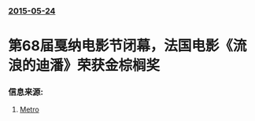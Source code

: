 ### [2015-05-24](/news/2015/05/24/index.md)

##### 
# 第68届戛纳电影节闭幕，法国电影《流浪的迪潘》荣获金棕榈奖 




### 信息来源:

1. [Metro](http://www.metronews.fr/festival-de-cannes/festival-de-cannes-2015-3-choses-a-savoir-sur-dheepan-le-nouveau-film-de-jacques-audiard/modr!gYOim1RwVmcYI/)
